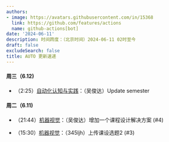 ```yaml
---
authors:
- image: https://avatars.githubusercontent.com/in/15368
  link: https://github.com/features/actions
  name: github-actions[bot]
date: '2024-06-11'
description: 时间跨度：（北京时间）2024-06-11 02时至今
draft: false
excludeSearch: false
title: AUTO 更新速递
---
```


#### 周三（6.12) 

- （2:25）[自动化认知与实践](https://github.com/HITSZ-OpenAuto/AUTO1001)：（吴俊达）Update semester

#### 周二（6.11) 

- （21:44）[机器视觉](https://github.com/HITSZ-OpenAuto/AUTO3006)：（吴俊达）增加一个课程设计解决方案 (#4)

- （15:30）[机器视觉](https://github.com/HITSZ-OpenAuto/AUTO3006)：（345ljh）上传课设选题2 (#3)


